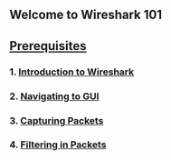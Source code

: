 ## Welcome to Wireshark 101
## [Prerequisites](prereq.md)

### 1. [Introduction to Wireshark](introduction.md)
### 2. [Navigating to GUI](navgui.md)
### 3. [Capturing Packets](capack.md)
### 4. [Filtering in Packets](filter.md)
